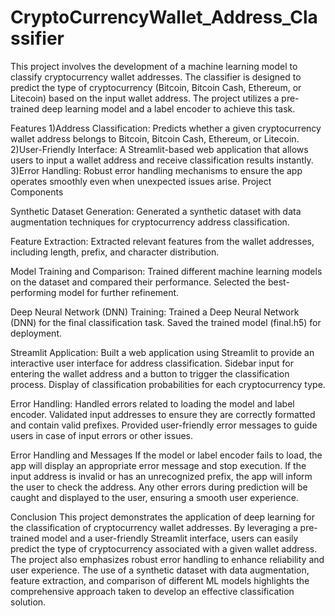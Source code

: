 # CryptoCurrencyWallet_Address_Classifier
This project involves the development of a machine learning model to classify cryptocurrency wallet addresses. The classifier is designed to predict the type of cryptocurrency (Bitcoin, Bitcoin Cash, Ethereum, or Litecoin) based on the input wallet address. The project utilizes a pre-trained deep learning model and a label encoder to achieve this task.

Features
1)Address Classification: Predicts whether a given cryptocurrency wallet address belongs to Bitcoin, Bitcoin Cash, Ethereum, or Litecoin.
2)User-Friendly Interface: A Streamlit-based web application that allows users to input a wallet address and receive classification results instantly.
3)Error Handling: Robust error handling mechanisms to ensure the app operates smoothly even when unexpected issues arise.
Project Components

Synthetic Dataset Generation:
Generated a synthetic dataset with data augmentation techniques for cryptocurrency address classification.

Feature Extraction:
Extracted relevant features from the wallet addresses, including length, prefix, and character distribution.

Model Training and Comparison:
Trained different machine learning models on the dataset and compared their performance.
Selected the best-performing model for further refinement.

Deep Neural Network (DNN) Training:
Trained a Deep Neural Network (DNN) for the final classification task.
Saved the trained model (final.h5) for deployment.

Streamlit Application:
Built a web application using Streamlit to provide an interactive user interface for address classification.
Sidebar input for entering the wallet address and a button to trigger the classification process.
Display of classification probabilities for each cryptocurrency type.

Error Handling:
Handled errors related to loading the model and label encoder.
Validated input addresses to ensure they are correctly formatted and contain valid prefixes.
Provided user-friendly error messages to guide users in case of input errors or other issues.

Error Handling and Messages
If the model or label encoder fails to load, the app will display an appropriate error message and stop execution.
If the input address is invalid or has an unrecognized prefix, the app will inform the user to check the address.
Any other errors during prediction will be caught and displayed to the user, ensuring a smooth user experience.

Conclusion
This project demonstrates the application of deep learning for the classification of cryptocurrency wallet addresses. By leveraging a pre-trained model and a user-friendly Streamlit interface, users can easily predict the type of cryptocurrency associated with a given wallet address. The project also emphasizes robust error handling to enhance reliability and user experience. The use of a synthetic dataset with data augmentation, feature extraction, and comparison of different ML models highlights the comprehensive approach taken to develop an effective classification solution.
